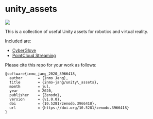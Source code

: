 # unity_assets

![](https://zenodo.org/badge/246122710.svg)

This is a collection of useful Unity assets for robotics and virtual reality. 

Included are:

- [CyberGlove](https://github.com/inmo-jang/unity_assets/tree/master/CyberGrasp)
- [PointCloud Streaming](https://github.com/inmo-jang/unity_assets/blob/master/PointCloudStreaming/readme.md)


Please cite this repo for your work as follows:
```
@software{inmo_jang_2020_3966418,
  author       = {Inmo Jang},
  title        = {inmo-jang/unity\_assets},
  month        = jul,
  year         = 2020,
  publisher    = {Zenodo},
  version      = {v1.0.0},
  doi          = {10.5281/zenodo.3966418},
  url          = {https://doi.org/10.5281/zenodo.3966418}
}
```
